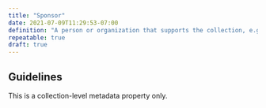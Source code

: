 ```yaml
---
title: "Sponsor"
date: 2021-07-09T11:29:53-07:00
definition: "A person or organization that supports the collection, e.g. through a pledge, or financial contribution."
repeatable: true
draft: true
---
```


## Guidelines

This is a collection-level metadata property only.
